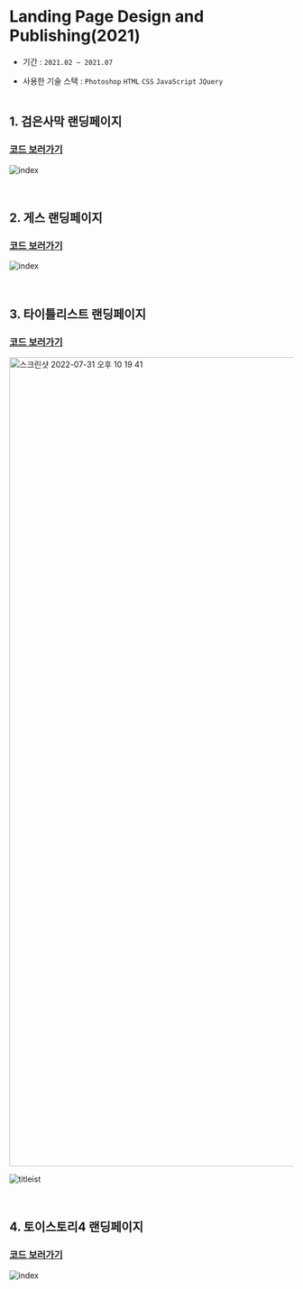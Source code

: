 # Landing Page Design and Publishing(2021)
- 기간 : `2021.02 ~ 2021.07`

- 사용한 기술 스택 : `Photoshop` `HTML` `CSS` `JavaScript` `JQuery`
<br/><br/>

## 1. 검은사막 랜딩페이지 
### [코드 보러가기](https://github.com/woojung007/publishing-landing-2021/tree/master/blackdesert)
![index](https://user-images.githubusercontent.com/99471927/182021294-0e554ba5-a128-4ecc-95cb-00a72e7c860d.jpg)


<br/>

## 2. 게스 랜딩페이지
### [코드 보러가기](https://github.com/woojung007/publishing-landing-2021/tree/master/guess)
![index](https://user-images.githubusercontent.com/99471927/182021313-d7866acf-ba7c-4948-9501-e798014079a8.jpg)


<br/>

## 3. 타이틀리스트 랜딩페이지
### [코드 보러가기](https://github.com/woojung007/publishing-landing-2021/tree/master/titleist)
<img width="1436" alt="스크린샷 2022-07-31 오후 10 19 41" src="https://user-images.githubusercontent.com/99471927/182028367-21360903-ebac-4642-92c8-16af939dec6f.png">

![titleist](https://user-images.githubusercontent.com/99471927/182016935-8ece9caf-22c6-4d32-81db-62cc41543642.png)

<br/>

## 4. 토이스토리4 랜딩페이지
### [코드 보러가기](https://github.com/woojung007/publishing-landing-2021/tree/master/toystory4)
![index](https://user-images.githubusercontent.com/99471927/182021362-fdd57dc1-6886-4df8-9b4b-1a35d9696a37.jpg)

